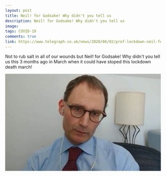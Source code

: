 ```yaml
---
layout: post
title: Neil! for Godsake! Why didn't you tell us
description: Neil! for Godsake! Why didn't you tell us
image: 
tags: COVID-19
comments: true
link: https://www.telegraph.co.uk/news/2020/06/02/prof-lockdown-neil-ferguson-admits-sweden-used-science-uk-has/
---
```

Not to rub salt in all of our wounds but Neil! for Godsake! Why didn't
you tell us this 3 months ago in March when it could have stoped this
lockdown death march!

![](/../../assets/images/post-images/salt/fd8663ca6b340c9391ccf1c0034d14fd.jpg)
